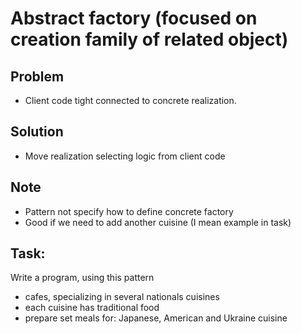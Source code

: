 # Abstract factory (focused on creation family of related object)

## Problem
- Client code tight connected to concrete realization.

## Solution
- Move realization selecting logic from client code

## Note
- Pattern not specify how to define concrete factory
- Good if we need to add another cuisine (I mean example in task)

## Task:
Write a program, using this pattern

- cafes, specializing in several nationals cuisines
- each cuisine has traditional food
- prepare set meals for: Japanese, American and Ukraine cuisine
